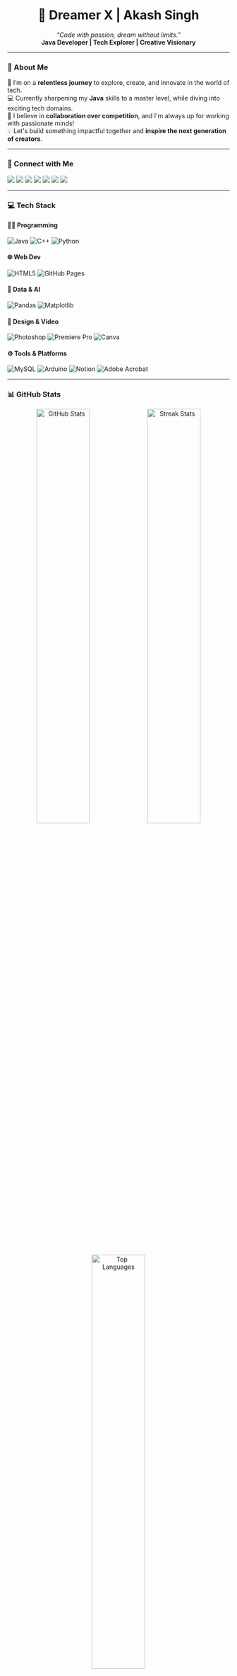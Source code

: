 <h1 align="center">🚀 Dreamer X | Akash Singh</h1>
<p align="center">
  <i>“Code with passion, dream without limits.”</i><br>
  <b>Java Developer | Tech Explorer | Creative Visionary</b>
</p>

---

### 🌌 About Me

🎯 I’m on a **relentless journey** to explore, create, and innovate in the world of tech.  
💻 Currently sharpening my **Java** skills to a master level, while diving into exciting tech domains.  
🤝 I believe in **collaboration over competition**, and I'm always up for working with passionate minds!  
💡 Let's build something impactful together and **inspire the next generation of creators**.

---

### 🔗 Connect with Me

<p align="left">
  <a href="https://discord.gg/Q2G45yQFGW" target="_blank"><img src="https://img.shields.io/badge/Discord-5865F2?style=for-the-badge&logo=discord&logoColor=white"/></a>
  <a href="https://www.facebook.com/people/Dreamers-Void/61558241585828/" target="_blank"><img src="https://img.shields.io/badge/Facebook-1877F2?style=for-the-badge&logo=facebook&logoColor=white"/></a>
  <a href="https://instagram.com/akash.ni.00" target="_blank"><img src="https://img.shields.io/badge/Instagram-E4405F?style=for-the-badge&logo=instagram&logoColor=white"/></a>
  <a href="https://linkedin.com/in/akash-singh-04343b28a" target="_blank"><img src="https://img.shields.io/badge/LinkedIn-0077B5?style=for-the-badge&logo=linkedin&logoColor=white"/></a>
  <a href="https://reddit.com/r/DreamersGalaxy" target="_blank"><img src="https://img.shields.io/badge/Reddit-FF4500?style=for-the-badge&logo=reddit&logoColor=white"/></a>
  <a href="https://x.com/XDreamer0" target="_blank"><img src="https://img.shields.io/badge/X-000000?style=for-the-badge&logo=X&logoColor=white"/></a>
  <a href="https://www.youtube.com/@DreamerBhai" target="_blank"><img src="https://img.shields.io/badge/YouTube-FF0000?style=for-the-badge&logo=youtube&logoColor=white"/></a>
</p>

---

### 💻 Tech Stack

#### 👨‍💻 Programming
![Java](https://img.shields.io/badge/Java-%23ED8B00.svg?style=for-the-badge&logo=openjdk&logoColor=white)
![C++](https://img.shields.io/badge/C++-00599C.svg?style=for-the-badge&logo=cplusplus&logoColor=white)
![Python](https://img.shields.io/badge/Python-3776AB.svg?style=for-the-badge&logo=python&logoColor=white)

#### 🌐 Web Dev
![HTML5](https://img.shields.io/badge/HTML5-E34F26.svg?style=for-the-badge&logo=html5&logoColor=white)
![GitHub Pages](https://img.shields.io/badge/GitHub_Pages-121013?style=for-the-badge&logo=github&logoColor=white)

#### 🧠 Data & AI
![Pandas](https://img.shields.io/badge/Pandas-150458.svg?style=for-the-badge&logo=pandas&logoColor=white)
![Matplotlib](https://img.shields.io/badge/Matplotlib-202020.svg?style=for-the-badge&logo=matplotlib&logoColor=white)

#### 🎨 Design & Video
![Photoshop](https://img.shields.io/badge/Photoshop-31A8FF.svg?style=for-the-badge&logo=adobe-photoshop&logoColor=white)
![Premiere Pro](https://img.shields.io/badge/Premiere%20Pro-9999FF.svg?style=for-the-badge&logo=adobe-premiere-pro&logoColor=white)
![Canva](https://img.shields.io/badge/Canva-00C4CC.svg?style=for-the-badge&logo=canva&logoColor=white)

#### ⚙️ Tools & Platforms
![MySQL](https://img.shields.io/badge/MySQL-00000F.svg?style=for-the-badge&logo=mysql&logoColor=white)
![Arduino](https://img.shields.io/badge/Arduino-00979D.svg?style=for-the-badge&logo=arduino&logoColor=white)
![Notion](https://img.shields.io/badge/Notion-000000.svg?style=for-the-badge&logo=notion&logoColor=white)
![Adobe Acrobat](https://img.shields.io/badge/Adobe%20Reader-EC1C24.svg?style=for-the-badge&logo=adobe-acrobat-reader&logoColor=white)

---

### 📊 GitHub Stats

<p align="center">
  <img src="https://github-readme-stats.vercel.app/api?username=DreamerX00&theme=radical&show_icons=true&hide_border=false&include_all_commits=true" alt="GitHub Stats" width="49%"/>
  <img src="https://github-readme-streak-stats.herokuapp.com/?user=DreamerX00&theme=radical&hide_border=false" alt="Streak Stats" width="49%"/>
  <img src="https://github-readme-stats.vercel.app/api/top-langs/?username=DreamerX00&theme=radical&layout=compact&hide_border=false" alt="Top Languages" width="49%"/>
</p>

---

### 🏆 GitHub Achievements

<p align="center">
  <img src="https://github-profile-trophy.vercel.app/?username=DreamerX00&theme=radical&no-frame=false&margin-w=10" />
</p>

---

### ✍️ Inspirational Dev Quote
<p align="center">
  <img src="https://quotes-github-readme.vercel.app/api?type=horizontal&theme=radical" alt="Dev Quote"/>
</p>

---

### 😂 Random Meme to Lighten the Code Mood
<p align="center">
  <img src="https://randommeme-five.vercel.app/" height="400px"/>
</p>

---

<p align="center">
  <img src="https://visitcount.itsvg.in/api?id=DreamerX00&icon=0&color=6" alt="Visitor Count"/>
</p>

<!-- Built with ❤️ by Dreamer X | Akash Singh -->

